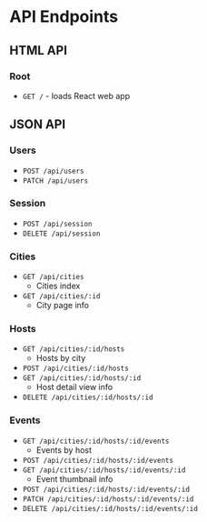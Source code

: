 # API Endpoints

## HTML API

### Root

- `GET /` - loads React web app

## JSON API

### Users

- `POST /api/users`
- `PATCH /api/users`

### Session

- `POST /api/session`
- `DELETE /api/session`

### Cities

- `GET /api/cities`
  - Cities index
- `GET /api/cities/:id`
  - City page info

### Hosts

- `GET /api/cities/:id/hosts`
  - Hosts by city
- `POST /api/cities/:id/hosts`
- `GET /api/cities/:id/hosts/:id`
  - Host detail view info
- `DELETE /api/cities/:id/hosts/:id`

### Events

- `GET /api/cities/:id/hosts/:id/events`
  - Events by host
- `POST /api/cities/:id/hosts/:id/events`
- `GET /api/cities/:id/hosts/:id/events/:id`
  - Event thumbnail info
- `POST /api/cities/:id/hosts/:id/events/:id`
- `PATCH /api/cities/:id/hosts/:id/events/:id`
- `DELETE /api/cities/:id/hosts/:id/events/:id`
